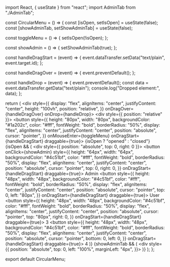 import React, { useState } from "react";
import AdminTab from "./AdminTab";

const CircularMenu = () => {
  const [isOpen, setIsOpen] = useState(false);
  const [showAdminTab, setShowAdminTab] = useState(false);

  const toggleMenu = () => {
    setIsOpen(!isOpen);
  };

  const showAdmin = () => {
    setShowAdminTab(true);
  };

  const handleDragStart = (event) => {
    event.dataTransfer.setData("text/plain", event.target.id);
  };

  const handleDragOver = (event) => {
    event.preventDefault();
  };

  const handleDrop = (event) => {
    event.preventDefault();
    const data = event.dataTransfer.getData("text/plain");
    console.log("Dropped element:", data);
  };

  return (
    <div
      style={{
        display: "flex",
        alignItems: "center",
        justifyContent: "center",
        height: "100vh",
        position: "relative",
      }}
      onDragOver={handleDragOver}
      onDrop={handleDrop}>
      <div style={{ position: "relative" }}>
        <button
          style={{
            height: "80px",
            width: "80px",
            backgroundColor: "#1a202c",
            color: "#fff",
            fontWeight: "bold",
            borderRadius: "50%",
            display: "flex",
            alignItems: "center",
            justifyContent: "center",
            position: "absolute",
            cursor: "pointer",
          }}
          onMouseEnter={toggleMenu}
          onDragStart={handleDragStart}
          draggable={true}>
          {isOpen ? "opened" : "closed"}
        </button>
        {isOpen && (
          <div style={{ position: "absolute", top: 0, right: 0 }}>
            <button
              onClick={showAdmin}
              style={{
                height: "64px",
                width: "64px",
                backgroundColor: "#4c51bf",
                color: "#fff",
                fontWeight: "bold",
                borderRadius: "50%",
                display: "flex",
                alignItems: "center",
                justifyContent: "center",
                position: "absolute",
                cursor: "pointer",
                top: 0,
                right: 0,
              }}
              onDragStart={handleDragStart}
              draggable={true}>
              Admin
            </button>
            <button
              style={{
                height: "48px",
                width: "48px",
                backgroundColor: "#4c51bf",
                color: "#fff",
                fontWeight: "bold",
                borderRadius: "50%",
                display: "flex",
                alignItems: "center",
                justifyContent: "center",
                position: "absolute",
                cursor: "pointer",
                top: 0,
                left: "80px",
              }}
              onDragStart={handleDragStart}
              draggable={true}>
              User
            </button>
            <button
              style={{
                height: "48px",
                width: "48px",
                backgroundColor: "#4c51bf",
                color: "#fff",
                fontWeight: "bold",
                borderRadius: "50%",
                display: "flex",
                alignItems: "center",
                justifyContent: "center",
                position: "absolute",
                cursor: "pointer",
                top: "80px",
                right: 0,
              }}
              onDragStart={handleDragStart}
              draggable={true}>
              3
            </button>
            <button
              style={{
                height: "48px",
                width: "48px",
                backgroundColor: "#4c51bf",
                color: "#fff",
                fontWeight: "bold",
                borderRadius: "50%",
                display: "flex",
                alignItems: "center",
                justifyContent: "center",
                position: "absolute",
                cursor: "pointer",
                bottom: 0,
                left: 0,
              }}
              onDragStart={handleDragStart}
              draggable={true}>
              4
            </button>
          </div>
        )}
      </div>
      {showAdminTab && (
        <div
          style={{
            position: "absolute",
            top: 0,
            left: "100%",
            marginLeft: "4px",
          }}>
          <AdminTab />
        </div>
      )}
    </div>
  );
};

export default CircularMenu;
